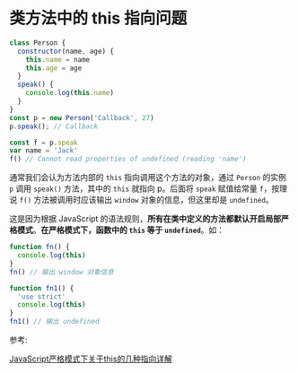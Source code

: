 # 类方法中的 this 指向问题

```js
class Person {
  constructor(name, age) {
    this.name = name
    this.age = age
  }
  speak() {
    console.log(this.name)
  }
}
const p = new Person('Callback', 27)
p.speak(); // Callback

const f = p.speak
var name = 'Jack'
f() // Cannot read properties of undefined (reading 'name')
```

通常我们会认为方法内部的 `this` 指向调用这个方法的对象，通过 `Person` 的实例 `p` 调用 `speak()` 方法，其中的 `this` 就指向 p。后面将 `speak` 赋值给常量 `f`，按理说 `f()` 方法被调用时应该输出 `window` 对象的信息，但这里却是 `undefined`。

这是因为根据 JavaScript 的语法规则，**所有在类中定义的方法都默认开启局部严格模式**。**在严格模式下，函数中的 `this` 等于 `undefined`**。如：

```js
function fn() {
  console.log(this)
}
fn() // 输出 window 对象信息

function fn1() {
  'use strict'
  console.log(this)
}
fn1() // 输出 undefined
```

参考:

[JavaScript严格模式下关于this的几种指向详解](JavaScript严格模式下关于this的几种指向详解)
